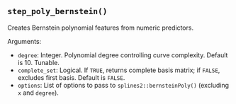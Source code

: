 ## `step_poly_bernstein()`

Creates Bernstein polynomial features from numeric predictors.

Arguments:
* `degree`: Integer. Polynomial degree controlling curve complexity. Default is 10. Tunable.
* `complete_set`: Logical. If `TRUE`, returns complete basis matrix; if `FALSE`, excludes first basis. Default is `FALSE`.
* `options`: List of options to pass to `splines2::bernsteinPoly()` (excluding `x` and `degree`).
